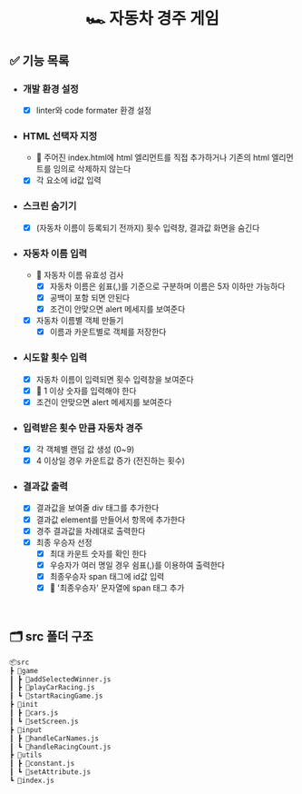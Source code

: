 <h1 align="middle">🏎 자동차 경주 게임</h1>

## ✅ 기능 목록

- ### 개발 환경 설정
  - [x] linter와 code formater 환경 설정
- ### HTML 선택자 지정
  - 🚨 주어진 index.html에 html 엘리먼트를 직접 추가하거나 기존의 html 엘리먼트를 임의로 삭제하지 않는다
  - [x] 각 요소에 id값 입력
- ### 스크린 숨기기
  - [x] (자동차 이름이 등록되기 전까지) 횟수 입력창, 결과값 화면을 숨긴다
- ### 자동차 이름 입력
  - 🚨 자동차 이름 유효성 검사
    - [x] 자동차 이름은 쉼표(,)를 기준으로 구분하며 이름은 5자 이하만 가능하다
    - [x] 공백이 포함 되면 안된다
    - [x] 조건이 안맞으면 alert 메세지를 보여준다
  - [x] 자동차 이름별 객체 만들기
    - [x] 이름과 카운트별로 객체를 저장한다
- ### 시도할 횟수 입력
  - [x] 자동차 이름이 입력되면 횟수 입력창을 보여준다
  - [x] 🚨 1 이상 숫자를 입력해야 한다
  - [x] 조건이 안맞으면 alert 메세지를 보여준다
- ### 입력받은 횟수 만큼 자동차 경주
  - [x] 각 객체별 랜덤 값 생성 (0~9)
  - [x] 4 이상일 경우 카운트값 증가 (전진하는 횟수)
- ### 결과값 출력
  - [x] 결과값을 보여줄 div 태그를 추가한다
  - [x] 결과값 element를 만들어서 항목에 추가한다
  - [x] 경주 결과값을 차례대로 출력한다
  - [x] 최종 우승자 선정
    - [x] 최대 카운트 숫자를 확인 한다
    - [x] 우승자가 여러 명일 경우 쉼표(,)를 이용하여 출력한다
    - [x] 최종우승자 span 태그에 id값 입력
    - [x] 🚨 '최종우승자' 문자열에 span 태그 추가

<br>

## 🗂 src 폴더 구조

```bash
📦src
┣ 📂game
┃ ┣ 📜addSelectedWinner.js
┃ ┣ 📜playCarRacing.js
┃ ┗ 📜startRacingGame.js
┣ 📂init
┃ ┣ 📜cars.js
┃ ┗ 📜setScreen.js
┣ 📂input
┃ ┣ 📜handleCarNames.js
┃ ┗ 📜handleRacingCount.js
┣ 📂utils
┃ ┣ 📜constant.js
┃ ┗ 📜setAttribute.js
┗ 📜index.js
```
